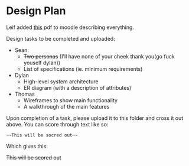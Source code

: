 # Design Plan

Leif added [this](Design%20Requirements.pdf) pdf to moodle describing everything.

Design tasks to be completed and uploaded:

* Sean:
	* ~~Two personas~~ (I'll have none of your cheek thank you(go fuck youself dylan))
	* List of specifications (ie. minimum requirements)
* Dylan
	* High-level system architecture
	* ER diagram (with a description of attributes)
* Thomas
	* Wireframes to show main functionality
	* A walkthrough of the main features

Upon completion of a task, please upload it to this folder and cross it out above. You can score through text like so:

	~~This will be socred out~~

Which gives this:

~~This will be scored out~~
